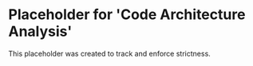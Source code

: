 ﻿# Placeholder for 'Code Architecture Analysis'
This placeholder was created to track and enforce strictness.
